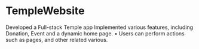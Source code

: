 # TempleWebsite
Developed a Full-stack Temple app Implemented various features, including Donation, Event and a dynamic home page. • Users can perform actions such as pages, and other related  various.
